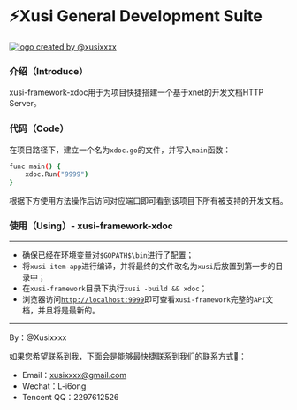 # ⚡️Xusi General Development Suite

 <a href="https://github.com/Xusixxxx/Xusi"><img align="center" style="margin-right:20px;" src="http://przimj0kd.bkt.clouddn.com/logo-framework.png?e=1560849204&token=KTrMT_fnULmylWtMq0WH4htHUN74vKGMcbY1X_j-:lxR5SHgwPSNZ0XPpfYGPJyO7-8g" title="logo created by @xusixxxx" /></a>

### 介绍（Introduce）
 
 xusi-framework-xdoc用于为项目快捷搭建一个基于xnet的开发文档HTTP Server。

### 代码（Code）
在项目路径下，建立一个名为`xdoc.go`的文件，并写入`main`函数：
```sh
func main() {
    xdoc.Run("9999")
}
```
根据下方使用方法操作后访问对应端口即可看到该项目下所有被支持的开发文档。

### 使用（Using）- xusi-framework-xdoc
****
 - 确保已经在环境变量对`$GOPATH$\bin`进行了配置；
 - 将`xusi-item-app`进行编译，并将最终的文件改名为`xusi`后放置到第一步的目录中；
 - 在`xusi-framework`目录下执行`xusi -build && xdoc`；
 - 浏览器访问[`http://localhost:9999`](http://localhost:9999)即可查看`xusi-framework`完整的`API`文档，并且将是最新的。
 
****

By：@Xusixxxx

如果您希望联系到我，下面会是能够最快捷联系到我们的联系方式💖：

 - Email：xusixxxx@gmail.com
 - Wechat：L-i6ong
 - Tencent QQ：2297612526
